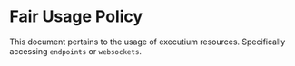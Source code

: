 # Fair Usage Policy
This document pertains to the usage of executium resources. Specifically accessing `endpoints` or `websockets`.
